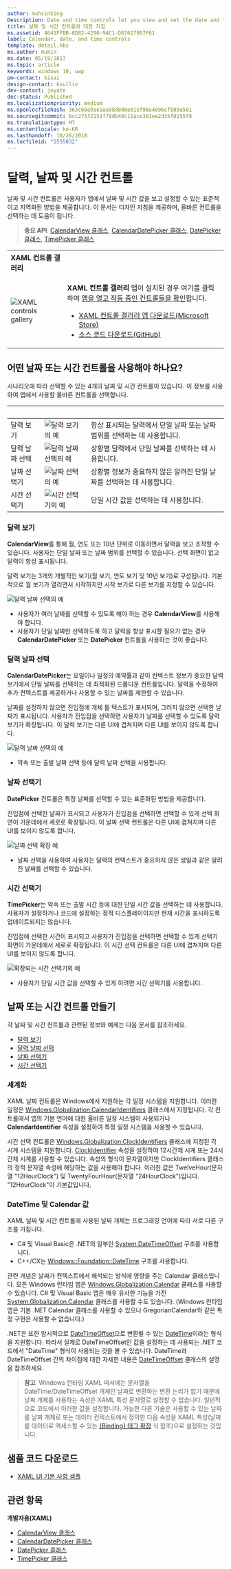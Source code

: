 ```yaml
---
author: muhsinking
Description: Date and time controls let you view and set the date and time. This article provides design guidelines and helps you pick the right control.
title: 날짜 및 시간 컨트롤에 대한 지침
ms.assetid: 4641FFBB-8D82-4290-94C1-D87617997F61
label: Calendar, date, and time controls
template: detail.hbs
ms.author: mukin
ms.date: 05/19/2017
ms.topic: article
keywords: windows 10, uwp
pm-contact: kisai
design-contact: ksulliv
dev-contact: joyate
doc-status: Published
ms.localizationpriority: medium
ms.openlocfilehash: 363c60a9aeaaa98d808e015f96e4096cf889a501
ms.sourcegitcommit: 6cc275f2151f78db40c11ace381ee2d35f0155f9
ms.translationtype: MT
ms.contentlocale: ko-KR
ms.lasthandoff: 10/26/2018
ms.locfileid: "5555032"
---
```

# <a name="calendar-date-and-time-controls"></a>달력, 날짜 및 시간 컨트롤

 

날짜 및 시간 컨트롤은 사용자가 앱에서 날짜 및 시간 값을 보고 설정할 수 있는 표준적이고 지역화된 방법을 제공합니다. 이 문서는 디자인 지침을 제공하며, 올바른 컨트롤을 선택하는 데 도움이 됩니다.

> **중요 API**: [CalendarView 클래스](https://msdn.microsoft.com/library/windows/apps/xaml/windows.ui.xaml.controls.calendarview.aspx), [CalendarDatePicker 클래스](https://msdn.microsoft.com/library/windows/apps/xaml/windows.ui.xaml.controls.calendardatepicker.aspx), [DatePicker 클래스](https://msdn.microsoft.com/library/windows/apps/xaml/windows.ui.xaml.controls.datepicker.aspx), [TimePicker 클래스](https://msdn.microsoft.com/library/windows/apps/xaml/windows.ui.xaml.controls.timepicker.aspx)

<table>
<th align="left">XAML 컨트롤 갤러리<th>
<tr>
<td><img src="images/xaml-controls-gallery-sm.png" alt="XAML controls gallery"></img></td>
<td>
    <p><strong style="font-weight: semi-bold">XAML 컨트롤 갤러리</strong> 앱이 설치된 경우 여기를 클릭하여 <a href="xamlcontrolsgallery:/category/DataInput">앱을 열고 작동 중인 컨트롤들을 확인</a>합니다.</p>
    <ul>
    <li><a href="https://www.microsoft.com/store/productId/9MSVH128X2ZT">XAML 컨트롤 갤러리 앱 다운로드(Microsoft Store)</a></li>
    <li><a href="https://github.com/Microsoft/Windows-universal-samples/tree/master/Samples/XamlUIBasics">소스 코드 다운로드(GitHub)</a></li>
    </ul>
</td>
</tr>
</table>

## <a name="which-date-or-time-control-should-you-use"></a>어떤 날짜 또는 시간 컨트롤을 사용해야 하나요?

시나리오에 따라 선택할 수 있는 4개의 날짜 및 시간 컨트롤이 있습니다. 이 정보를 사용하여 앱에서 사용할 올바른 컨트롤을 선택합니다.

&nbsp;|&nbsp;|&nbsp;                                                                                                                      
--------------------|-------|-------------------------------------------------------------------------------------------------------------------------------
달력 보기       |![달력 보기의 예](images/controls_calendar_monthview_small.png)|항상 표시되는 달력에서 단일 날짜 또는 날짜 범위를 선택하는 데 사용합니다.                   
달력 날짜 선택|![달력 날짜 선택의 예](images/calendar-date-picker-closed.png)|상황별 달력에서 단일 날짜를 선택하는 데 사용합니다. 
날짜 선택기         |![날짜 선택의 예](images/date-picker-closed.png)|상황별 정보가 중요하지 않은 알려진 단일 날짜를 선택하는 데 사용합니다.
시간 선택기         |![시간 선택기의 예](images/time-picker-closed.png)|단일 시간 값을 선택하는 데 사용합니다.                                        

<!-- This table seems redundant, not sure it's needed.-->

### <a name="calendar-view"></a>달력 보기

**CalendarView**를 통해 월, 연도 또는 10년 단위로 이동하면서 달력을 보고 조작할 수 있습니다. 사용자는 단일 날짜 또는 날짜 범위를 선택할 수 있습니다. 선택 화면이 없고 달력이 항상 표시됩니다.

달력 보기는 3개의 개별적인 보기(월 보기, 연도 보기 및 10년 보기)로 구성됩니다. 기본적으로 월 보기가 열리면서 시작하지만 시작 보기로 다른 보기를 지정할 수 있습니다.

![달력 날짜 선택의 예](images/calendar-view-3-views.png)

- 사용자가 여러 날짜를 선택할 수 있도록 해야 하는 경우 **CalendarView**를 사용해야 합니다.
- 사용자가 단일 날짜만 선택하도록 하고 달력을 항상 표시할 필요가 없는 경우 **CalendarDatePicker** 또는 **DatePicker** 컨트롤을 사용하는 것이 좋습니다.

### <a name="calendar-date-picker"></a>달력 날짜 선택

**CalendarDatePicker**는 요일이나 일정의 예약률과 같이 컨텍스트 정보가 중요한 달력 보기에서 단일 날짜를 선택하는 데 최적화된 드롭다운 컨트롤입니다. 달력을 수정하여 추가 컨텍스트를 제공하거나 사용할 수 있는 날짜를 제한할 수 있습니다.

날짜를 설정하지 않으면 진입점에 개체 틀 텍스트가 표시되며, 그러지 않으면 선택한 날짜가 표시됩니다. 사용자가 진입점을 선택하면 사용자가 날짜를 선택할 수 있도록 달력 보기가 확장됩니다. 이 달력 보기는 다른 UI에 겹쳐지며 다른 UI를 보이지 않도록 합니다.

![달력 날짜 선택의 예](images/calendar-date-picker-2-views.png)

- 약속 또는 출발 날짜 선택 등에 달력 날짜 선택을 사용합니다. 

### <a name="date-picker"></a>날짜 선택기

**DatePicker** 컨트롤은 특정 날짜를 선택할 수 있는 표준화된 방법을 제공합니다. 

진입점에 선택한 날짜가 표시되고 사용자가 진입점을 선택하면 선택할 수 있게 선택 화면이 가운데에서 세로로 확장됩니다. 이 날짜 선택 컨트롤은 다른 UI에 겹쳐지며 다른 UI를 보이지 않도록 합니다.

![날짜 선택 확장 예](images/controls_datepicker_expand.png)

- 날짜 선택을 사용하여 사용자는 달력의 컨텍스트가 중요하지 않은 생일과 같은 알려진 날짜를 선택할 수 있습니다.

### <a name="time-picker"></a>시간 선택기

**TimePicker**는 약속 또는 출발 시간 등에 대한 단일 시간 값을 선택하는 데 사용합니다. 사용자가 설정하거나 코드에 설정하는 정적 디스플레이이지만 현재 시간을 표시하도록 업데이트되지는 않습니다. 

진입점에 선택한 시간이 표시되고 사용자가 진입점을 선택하면 선택할 수 있게 선택기 화면이 가운데에서 세로로 확장됩니다. 이 시간 선택 컨트롤은 다른 UI에 겹쳐지며 다른 UI를 보이지 않도록 합니다.

![확장되는 시간 선택기의 예](images/controls_timepicker_expand.png)

- 사용자가 단일 시간 값을 선택할 수 있게 하려면 시간 선택기를 사용합니다.

## <a name="create-a-date-or-time-control"></a>날짜 또는 시간 컨트롤 만들기

각 날짜 및 시간 컨트롤과 관련된 정보와 예제는 다음 문서를 참조하세요.

- [달력 보기](calendar-view.md)
- [달력 날짜 선택](calendar-date-picker.md)
- [날짜 선택기](date-picker.md)
- [시간 선택기](time-picker.md)

### <a name="globalization"></a>세계화

XAML 날짜 컨트롤은 Windows에서 지원하는 각 일정 시스템을 지원합니다. 이러한 일정은 [Windows.Globalization.CalendarIdentifiers](https://msdn.microsoft.com/library/windows/apps/xaml/windows.globalization.calendaridentifiers.aspx) 클래스에서 지정됩니다. 각 컨트롤에서 앱의 기본 언어에 대한 올바른 일정 시스템이 사용되거나 **CalendarIdentifier** 속성을 설정하여 특정 일정 시스템을 사용할 수 있습니다.

시간 선택 컨트롤은 [Windows.Globalization.ClockIdentifiers](https://msdn.microsoft.com/library/windows/apps/xaml/windows.globalization.clockidentifiers.aspx) 클래스에 지정된 각 시계 시스템을 지원합니다. [ClockIdentifier](https://msdn.microsoft.com/library/windows/apps/xaml/windows.ui.xaml.controls.timepicker.clockidentifier.aspx) 속성을 설정하여 12시간제 시계 또는 24시간제 시계를 사용할 수 있습니다. 속성의 형식이 문자열이지만 ClockIdentifiers 클래스의 정적 문자열 속성에 해당하는 값을 사용해야 합니다. 이러한 값은 TwelveHour(문자열 "12HourClock") 및 TwentyFourHour(문자열 "24HourClock")입니다. "12HourClock"이 기본값입니다.


### <a name="datetime-and-calendar-values"></a>DateTime 및 Calendar 값

XAML 날짜 및 시간 컨트롤에 사용된 날짜 개체는 프로그래밍 언어에 따라 서로 다른 구조를 가집니다. 
- C# 및 Visual Basic은 .NET의 일부인 [System.DateTimeOffset](https://msdn.microsoft.com/library/windows/apps/xaml/system.datetimeoffset.aspx) 구조를 사용합니다. 
- C++/CX는 [Windows::Foundation::DateTime](https://msdn.microsoft.com/library/windows/apps/xaml/br205770.aspx) 구조를 사용합니다. 

관련 개념은 날짜가 컨텍스트에서 해석되는 방식에 영향을 주는 Calendar 클래스입니다. 모든 Windows 런타임 앱은 [Windows.Globalization.Calendar](https://msdn.microsoft.com/library/windows/apps/xaml/windows.globalization.calendar.aspx) 클래스를 사용할 수 있습니다. C# 및 Visual Basic 앱은 매우 유사한 기능을 가진 [System.Globalization.Calendar](https://msdn.microsoft.com/library/windows/apps/xaml/system.globalization.calendar.aspx) 클래스를 사용할 수도 있습니다. (Windows 런타임 앱은 기본 .NET Calendar 클래스를 사용할 수 있으나 GregorianCalendar와 같은 특정 구현은 사용할 수 없습니다.)

.NET은 또한 암시적으로 [DateTimeOffset](https://msdn.microsoft.com/library/windows/apps/xaml/system.datetime.aspx)으로 변환될 수 있는 [DateTime](https://msdn.microsoft.com/library/windows/apps/xaml/system.datetimeoffset.aspx)이라는 형식을 지원합니다. 따라서 실제로 DateTimeOffset인 값을 설정하는 데 사용되는 .NET 코드에서 "DateTime" 형식이 사용되는 것을 볼 수 있습니다. DateTime과 DateTimeOffset 간의 차이점에 대한 자세한 내용은 [DateTimeOffset](https://msdn.microsoft.com/library/windows/apps/xaml/system.datetimeoffset.aspx) 클래스의 설명을 참조하세요.

> **참고**&nbsp;&nbsp;Windows 런타임 XAML 파서에는 문자열을 DateTime/DateTimeOffset 개체인 날짜로 변환하는 변환 논리가 없기 때문에 날짜 개체를 사용하는 속성은 XAML 특성 문자열로 설정할 수 없습니다. 일반적으로 코드에서 이러한 값을 설정합니다. 가능한 다른 기술은 사용할 수 있는 날짜를 날짜 개체로 또는 데이터 컨텍스트에서 정의한 다음 속성을 XAML 특성(날짜를 데이터로 액세스할 수 있는 [\{Binding\} 태그 확장](../../xaml-platform/binding-markup-extension.md) 식 참조)으로 설정하는 것입니다.

## <a name="get-the-sample-code"></a>샘플 코드 다운로드
* [XAML UI 기본 사항 샘플](https://github.com/Microsoft/Windows-universal-samples/blob/master/Samples/XamlUIBasics)


## <a name="related-topics"></a>관련 항목

**개발자용(XAML)**
- [CalendarView 클래스](https://msdn.microsoft.com/library/windows/apps/dn890052)
- [CalendarDatePicker 클래스](https://msdn.microsoft.com/library/windows/apps/dn950083)
- [DatePicker 클래스](https://msdn.microsoft.com/library/windows/apps/dn298584)
- [TimePicker 클래스](https://msdn.microsoft.com/library/windows/apps/dn299280)
